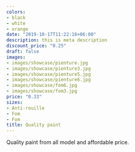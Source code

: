 ```yaml
---
colors:
- black
- white
- orange
date: "2019-10-17T11:22:16+06:00"
description: this is meta description
discount_price: "0.25"
draft: false
images:
- images/showcase/pienture.jpg
- images/showcase/pienture3.jpg
- images/showcase/pienture5.jpg
- images/showcase/pienture6.jpg
- images/showcase/fom6.jpg
- images/showcase/fom3.jpg
price: "0.33"
sizes:
- Anti-rouille
- Fom
- Fom
title: Quality paint
---
```


Quality paint from all model  and affordable price.
